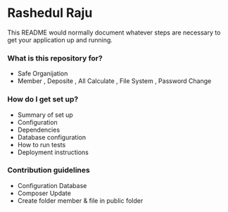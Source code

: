 # Rashedul Raju #

This README would normally document whatever steps are necessary to get your application up and running.

### What is this repository for? ###

* Safe Organijation
* Member , Deposite , All Calculate , File System , Password Change

### How do I get set up? ###

* Summary of set up
* Configuration
* Dependencies
* Database configuration
* How to run tests
* Deployment instructions

### Contribution guidelines ###

* Configuration Database
* Composer Update
* Create folder member & file in public folder


